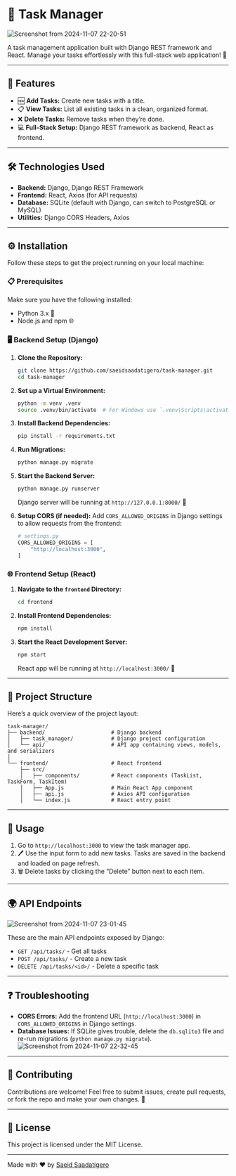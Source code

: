# 📝 Task Manager
![Screenshot from 2024-11-07 22-20-51](https://github.com/user-attachments/assets/b9b05677-27a3-4573-a8b9-39031e4b5f42)

A task management application built with Django REST framework and React. Manage your tasks effortlessly with this full-stack web application! 🚀

---

## 🌟 Features

- 🆕 **Add Tasks:** Create new tasks with a title.
- 📋 **View Tasks:** List all existing tasks in a clean, organized format.
- ❌ **Delete Tasks:** Remove tasks when they’re done.
- 💻 **Full-Stack Setup:** Django REST framework as backend, React as frontend.

---

## 🛠️ Technologies Used

- **Backend:** Django, Django REST Framework
- **Frontend:** React, Axios (for API requests)
- **Database:** SQLite (default with Django, can switch to PostgreSQL or MySQL)
- **Utilities:** Django CORS Headers, Axios

---

## ⚙️ Installation

Follow these steps to get the project running on your local machine:

### 📋 Prerequisites

Make sure you have the following installed:
- Python 3.x 🐍
- Node.js and npm 🌐

### 🖥️ Backend Setup (Django)
1. **Clone the Repository:**
   ```bash
   git clone https://github.com/saeidsaadatigero/task-manager.git
   cd task-manager
   ```

2. **Set up a Virtual Environment:**
   ```bash
   python -m venv .venv
   source .venv/bin/activate  # For Windows use `.venv\Scripts\activate`
   ```

3. **Install Backend Dependencies:**
   ```bash
   pip install -r requirements.txt
   ```

4. **Run Migrations:**
   ```bash
   python manage.py migrate
   ```

5. **Start the Backend Server:**
   ```bash
   python manage.py runserver
   ```
   Django server will be running at `http://127.0.0.1:8000/` 🎉

6. **Setup CORS (if needed):**
   Add `CORS_ALLOWED_ORIGINS` in Django settings to allow requests from the frontend:
   ```python
   # settings.py
   CORS_ALLOWED_ORIGINS = [
       "http://localhost:3000",
   ]
   ```

### 🌐 Frontend Setup (React)

1. **Navigate to the `frontend` Directory:**
   ```bash
   cd frontend
   ```

2. **Install Frontend Dependencies:**
   ```bash
   npm install
   ```

3. **Start the React Development Server:**
   ```bash
   npm start
   ```

   React app will be running at `http://localhost:3000/` 🥳

---

## 📂 Project Structure

Here’s a quick overview of the project layout:

```plaintext
task-manager/
├── backend/                     # Django backend
│   ├── task_manager/            # Django project configuration
│   └── api/                     # API app containing views, models, and serializers
│
└── frontend/                    # React frontend
    ├── src/
    │   ├── components/          # React components (TaskList, TaskForm, TaskItem)
    │   ├── App.js               # Main React App component
    │   ├── api.js               # Axios API configuration
    │   └── index.js             # React entry point
```

---

## 🔧 Usage

1. Go to `http://localhost:3000` to view the task manager app.
2. 🖊️ Use the input form to add new tasks. Tasks are saved in the backend and loaded on page refresh.
3. 🗑️ Delete tasks by clicking the “Delete” button next to each item.

---

## 🌍 API Endpoints
![Screenshot from 2024-11-07 23-01-45](https://github.com/user-attachments/assets/642c6557-190e-41da-b2fb-05bf6b22d325)


These are the main API endpoints exposed by Django:

- `GET /api/tasks/` - Get all tasks
- `POST /api/tasks/` - Create a new task
- `DELETE /api/tasks/<id>/` - Delete a specific task

---

## ❓ Troubleshooting

- **CORS Errors:** Add the frontend URL (`http://localhost:3000`) in `CORS_ALLOWED_ORIGINS` in Django settings.
- **Database Issues:** If SQLite gives trouble, delete the `db.sqlite3` file and re-run migrations (`python manage.py migrate`).
![Screenshot from 2024-11-07 22-32-45](https://github.com/user-attachments/assets/7ca8f68e-cfd1-40a5-bfd1-8e6834d9a0a0)

---

## 🤝 Contributing

Contributions are welcome! Feel free to submit issues, create pull requests, or fork the repo and make your own changes. 🎉

---

## 📄 License

This project is licensed under the MIT License.

---

Made with ❤️ by [Saeid Saadatigero](https://github.com/saeidsaadatigero)

